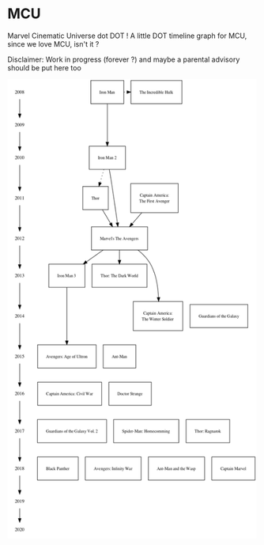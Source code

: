 # MCU
Marvel Cinematic Universe dot DOT !
A little DOT timeline graph for MCU, since we love MCU, isn't it ?

Disclaimer: Work in progress (forever ?) and maybe a parental advisory should be put here too

![MCU timeline](https://github.com/garaged/MCU/blob/master/mcu.png?raw=true)
